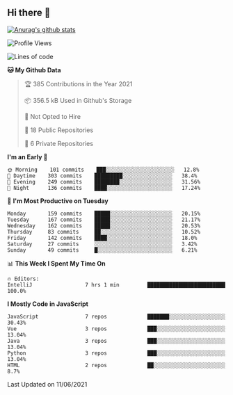 ## Hi there 👋

[![Anurag's github stats](https://github-readme-stats.vercel.app/api?username=Songwonseok)](https://github.com/anuraghazra/github-readme-stats)



<!--START_SECTION:waka-->
![Profile Views](http://img.shields.io/badge/Profile%20Views-0-blue)

![Lines of code](https://img.shields.io/badge/From%20Hello%20World%20I%27ve%20Written-2.9%20million%20lines%20of%20code-blue)

**🐱 My Github Data** 

> 🏆 385 Contributions in the Year 2021
 > 
> 📦 356.5 kB Used in Github's Storage 
 > 
> 🚫 Not Opted to Hire
 > 
> 📜 18 Public Repositories 
 > 
> 🔑 6 Private Repositories  
 > 
**I'm an Early 🐤** 

```text
🌞 Morning    101 commits    ███░░░░░░░░░░░░░░░░░░░░░░   12.8% 
🌆 Daytime    303 commits    █████████░░░░░░░░░░░░░░░░   38.4% 
🌃 Evening    249 commits    ████████░░░░░░░░░░░░░░░░░   31.56% 
🌙 Night      136 commits    ████░░░░░░░░░░░░░░░░░░░░░   17.24%

```
📅 **I'm Most Productive on Tuesday** 

```text
Monday       159 commits    █████░░░░░░░░░░░░░░░░░░░░   20.15% 
Tuesday      167 commits    █████░░░░░░░░░░░░░░░░░░░░   21.17% 
Wednesday    162 commits    █████░░░░░░░░░░░░░░░░░░░░   20.53% 
Thursday     83 commits     ██░░░░░░░░░░░░░░░░░░░░░░░   10.52% 
Friday       142 commits    ████░░░░░░░░░░░░░░░░░░░░░   18.0% 
Saturday     27 commits     ░░░░░░░░░░░░░░░░░░░░░░░░░   3.42% 
Sunday       49 commits     █░░░░░░░░░░░░░░░░░░░░░░░░   6.21%

```


📊 **This Week I Spent My Time On** 

```text
🔥 Editors: 
IntelliJ                 7 hrs 1 min         █████████████████████████   100.0%

```

**I Mostly Code in JavaScript** 

```text
JavaScript               7 repos             ███████░░░░░░░░░░░░░░░░░░   30.43% 
Vue                      3 repos             ███░░░░░░░░░░░░░░░░░░░░░░   13.04% 
Java                     3 repos             ███░░░░░░░░░░░░░░░░░░░░░░   13.04% 
Python                   3 repos             ███░░░░░░░░░░░░░░░░░░░░░░   13.04% 
HTML                     2 repos             ██░░░░░░░░░░░░░░░░░░░░░░░   8.7%

```



 Last Updated on 11/06/2021
<!--END_SECTION:waka-->
